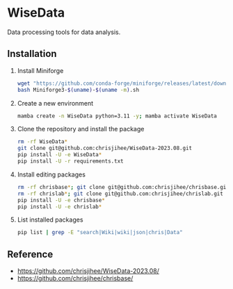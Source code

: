 # WiseData

Data processing tools for data analysis.

## Installation

1. Install Miniforge
    ```bash
    wget "https://github.com/conda-forge/miniforge/releases/latest/download/Miniforge3-$(uname)-$(uname -m).sh"
    bash Miniforge3-$(uname)-$(uname -m).sh
    ```

2. Create a new environment
    ```bash
    mamba create -n WiseData python=3.11 -y; mamba activate WiseData
    ```

3. Clone the repository and install the package
    ```bash
    rm -rf WiseData*
    git clone git@github.com:chrisjihee/WiseData-2023.08.git
    pip install -U -e WiseData*
    pip install -U -r requirements.txt
    ```

4. Install editing packages
    ```bash
    rm -rf chrisbase*; git clone git@github.com:chrisjihee/chrisbase.git
    rm -rf chrislab*; git clone git@github.com:chrisjihee/chrislab.git
    pip install -U -e chrisbase*
    pip install -U -e chrislab*
    ```

5. List installed packages
    ```bash
    pip list | grep -E "search|Wiki|wiki|json|chris|Data"
    ```

## Reference

- https://github.com/chrisjihee/WiseData-2023.08/
- https://github.com/chrisjihee/chrisbase/
